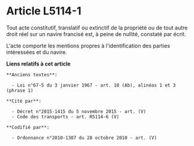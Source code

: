 # Article L5114-1

Tout acte constitutif, translatif ou extinctif de la propriété ou de tout autre droit réel sur un navire francisé est, à
peine de nullité, constaté par écrit.

L'acte comporte les mentions propres à l'identification des parties intéressées et du navire.

**Liens relatifs à cet article**

	**Anciens textes**:

	  - Loi n°67-5 du 3 janvier 1967 - art. 10 (Ab), alinéas 1 et 3 (phrase 1)

	**Cité par**:

	  - Décret n°2015-1415 du 5 novembre 2015 - art. (V)
	  - Code des transports - art. R5114-6 (V)

	**Codifié par**:

	  - Ordonnance n°2010-1307 du 28 octobre 2010 - art. (V)
